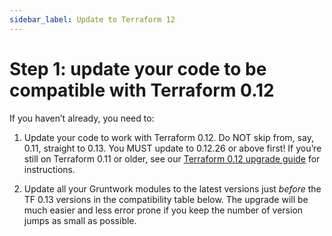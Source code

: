 ```yaml
---
sidebar_label: Update to Terraform 12
---
```


# Step 1: update your code to be compatible with Terraform 0.12

If you haven’t already, you need to:

1.  Update your code to work with Terraform 0.12. Do NOT skip from, say, 0.11, straight to 0.13. You MUST update to
    0.12.26 or above first! If you’re still on Terraform 0.11 or older, see our
    [Terraform 0.12 upgrade guide](../../terraform-12/index.md) for instructions.

2.  Update all your Gruntwork modules to the latest versions just _before_ the TF 0.13 versions in the compatibility
    table below. The upgrade will be much easier and less error prone if you keep the number of version jumps as small
    as possible.


<!-- ##DOCS-SOURCER-START
{
  "sourcePlugin": "local-copier",
  "hash": "4dd0c2fb042ce6d83b7a5f20404f6b75"
}
##DOCS-SOURCER-END -->
